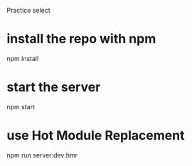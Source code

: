 Practice select
# install the repo with npm
npm install

# start the server
npm start

# use Hot Module Replacement
npm run server:dev:hmr
